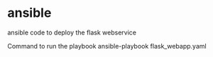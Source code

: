 # ansible
ansible code to deploy the flask webservice

Command to run the playbook
ansible-playbook  flask_webapp.yaml

